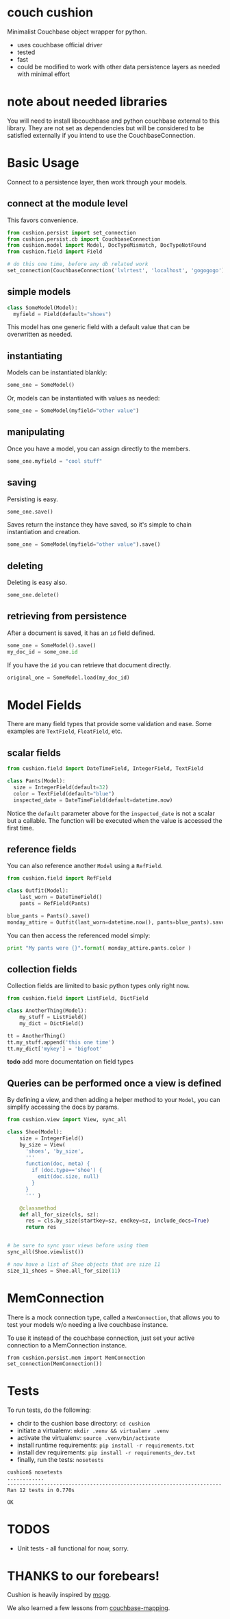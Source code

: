 
# couch cushion

Minimalist Couchbase object wrapper for python.

- uses couchbase official driver
- tested
- fast
- could be modified to work with other data persistence layers as needed with
  minimal effort

# note about needed libraries

You will need to install libcouchbase and python couchbase external to this
library.  They are not set as dependencies but will be considered to be
satisfied externally if you intend to use the CouchbaseConnection.

# Basic Usage

Connect to a persistence layer, then work through your models.

## connect at the module level

This favors convenience.

```python
from cushion.persist import set_connection
from cushion.persist.cb import CouchbaseConnection
from cushion.model import Model, DocTypeMismatch, DocTypeNotFound
from cushion.field import Field

# do this one time, before any db related work
set_connection(CouchbaseConnection('lvlrtest', 'localhost', 'gogogogo'))
```

## simple models

```python
class SomeModel(Model):
  myfield = Field(default="shoes")
```

This model has one generic field with a default value that can be overwritten
as needed.

## instantiating

Models can be instantiated blankly:

```python
some_one = SomeModel()
```

Or, models can be instantiated with values as needed:

```python
some_one = SomeModel(myfield="other value")
```

## manipulating

Once you have a model, you can assign directly to the members.

```python
some_one.myfield = "cool stuff"
```

## saving

Persisting is easy.

```python
some_one.save()
```

Saves return the instance they have saved, so it's simple to chain
instantiation and creation.

```python
some_one = SomeModel(myfield="other value").save()
```

## deleting

Deleting is easy also.

```python
some_one.delete()
```

## retrieving from persistence

After a document is saved, it has an `id` field defined.

```python
some_one = SomeModel().save()
my_doc_id = some_one.id
```

If you have the `id` you can retrieve that document directly.

```python
original_one = SomeModel.load(my_doc_id)
```

# Model Fields

There are many field types that provide some validation and ease.  Some
examples are `TextField`, `FloatField`, etc.

## scalar fields

```python
from cushion.field import DateTimeField, IntegerField, TextField

class Pants(Model):
  size = IntegerField(default=32)
  color = TextField(default="blue")
  inspected_date = DateTimeField(default=datetime.now)
```

Notice the `default` parameter above for the `inspected_date` is not a scalar
but a callable.  The function will be executed when the value is accessed the
first time.


## reference fields

You can also reference another `Model` using a `RefField`.

```python
from cushion.field import RefField

class Outfit(Model):
    last_worn = DateTimeField()
    pants = RefField(Pants)

blue_pants = Pants().save()
monday_attire = Outfit(last_worn=datetime.now(), pants=blue_pants).save()
```

You can then access the referenced model simply:

```python
print "My pants were {}".format( monday_attire.pants.color )
```

## collection fields

Collection fields are limited to basic python types only right now.

```python
from cushion.field import ListField, DictField

class AnotherThing(Model):
    my_stuff = ListField()
    my_dict = DictField()

tt = AnotherThing()
tt.my_stuff.append('this one time')
tt.my_dict['mykey'] = 'bigfoot'
```


**todo** add more documentation on field types

## Queries can be performed once a view is defined

By defining a view, and then adding a helper method to your `Model`, you can
simplify accessing the docs by params.

```python
from cushion.view import View, sync_all

class Shoe(Model):
    size = IntegerField()
    by_size = View(
      'shoes', 'by_size',
      '''
      function(doc, meta) {
        if (doc.type=='shoe') {
          emit(doc.size, null)
        }
      }
      ''' )

    @classmethod
    def all_for_size(cls, sz):
      res = cls.by_size(startkey=sz, endkey=sz, include_docs=True)
      return res


# be sure to sync your views before using them
sync_all(Shoe.viewlist())

# now have a list of Shoe objects that are size 11
size_11_shoes = Shoe.all_for_size(11)
```

# MemConnection

There is a mock connection type, called a `MemConnection`, that allows you to
test your models w/o needing a live couchbase instance.

To use it instead of the couchbase connection, just set your active connection
to a MemConnection instance.

```
from cushion.persist.mem import MemConnection
set_connection(MemConnection())
```

# Tests

To run tests, do the following:

- chdir to the cushion base directory: `cd cushion`
- initiate a virtualenv: `mkdir .venv && virtualenv .venv`
- activate the virtualenv: `source .venv/bin/activate`
- install runtime requirements: `pip install -r requirements.txt`
- install dev requirements: `pip install -r requirements_dev.txt`
- finally, run the tests: `nosetests`

```
cushion$ nosetests
............
----------------------------------------------------------------------
Ran 12 tests in 0.770s

OK
```

# TODOS

- Unit tests - all functional for now, sorry.


# THANKS to our forebears!

Cushion is heavily inspired by [mogo](https://github.com/joshmarshall/mogo).

We also learned a few lessons from
[couchbase-mapping](https://github.com/hdmessaging/couchbase-mapping-python).

